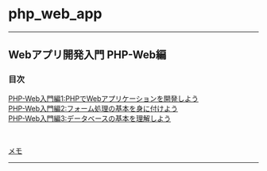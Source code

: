# php_web_app

***

## Webアプリ開発入門 PHP-Web編
### 目次
[PHP-Web入門編1:PHPでWebアプリケーションを開発しよう](doc/w01_php_web01.md)</br>
[PHP-Web入門編2:フォーム処理の基本を身に付けよう](doc/w02_php_web02.md)</br>
[PHP-Web入門編3:データベースの基本を理解しよう](doc/w03_php_web03.md)</br>

 </br>

[メモ](doc/memo.md)</br>

***


